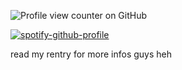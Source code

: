 ![Profile view counter on GitHub](https://komarev.com/ghpvc/?username=yaoicannibal&label=cool+ppl&base=25100&abbreviated=true)

[![spotify-github-profile](https://spotify-github-profile.kittinanx.com/api/view?uid=312yzp3yd6l4gxi4phwep4bfwylm&cover_image=true&theme=natemoo-re&show_offline=false&background_color=121212&interchange=false&bar_color=ffffff&bar_color_cover=false)](https://github.com/kittinan/spotify-github-profile)

read my rentry for more infos guys heh
